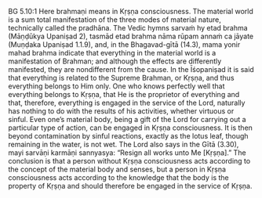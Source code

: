 BG 5.10:1	Here brahmaṇi means in Kṛṣṇa consciousness. The material world is a sum total manifestation of the three modes of material nature, technically called the pradhāna. The Vedic hymns sarvaṁ hy etad brahma (Māṇḍūkya Upaniṣad 2), tasmād etad brahma nāma rūpam annaṁ ca jāyate (Muṇḍaka Upaniṣad 1.1.9), and, in the Bhagavad-gītā (14.3), mama yonir mahad brahma indicate that everything in the material world is a manifestation of Brahman; and although the effects are differently manifested, they are nondifferent from the cause. In the Īśopaniṣad it is said that everything is related to the Supreme Brahman, or Kṛṣṇa, and thus everything belongs to Him only. One who knows perfectly well that everything belongs to Kṛṣṇa, that He is the proprietor of everything and that, therefore, everything is engaged in the service of the Lord, naturally has nothing to do with the results of his activities, whether virtuous or sinful. Even one’s material body, being a gift of the Lord for carrying out a particular type of action, can be engaged in Kṛṣṇa consciousness. It is then beyond contamination by sinful reactions, exactly as the lotus leaf, though remaining in the water, is not wet. The Lord also says in the Gītā (3.30), mayi sarvāṇi karmāṇi sannyasya: “Resign all works unto Me [Kṛṣṇa].” The conclusion is that a person without Kṛṣṇa consciousness acts according to the concept of the material body and senses, but a person in Kṛṣṇa consciousness acts according to the knowledge that the body is the property of Kṛṣṇa and should therefore be engaged in the service of Kṛṣṇa.